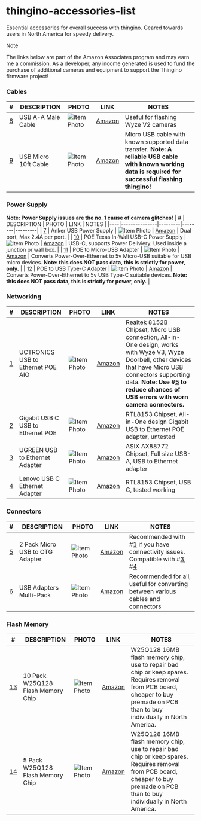 # thingino-accessories-list

Essential accessories for overall success with thingino.  Geared towards users in North America for speedy delivery.

> [!NOTE]
> The links below are part of the Amazon Associates program and may earn me a commission. As a developer, any income generated is used to fund the purchase of additional cameras and equipment to support the Thingino firmware project!

### Cables
| #  | DESCRIPTION   | PHOTO   | LINK   | NOTES   |
|----|---------------|---------|--------|---------|
| [8](#cables)  | USB A-A Male Cable | ![Item Photo](https://m.media-amazon.com/images/I/414IqOdgJoL._AC_US40_.jpg) | [Amazon](https://amzn.to/47HPIvP) | Useful for flashing Wyze V2 cameras|
| [9](#cables)  | USB Micro 10ft Cable | ![Item Photo](https://m.media-amazon.com/images/I/41mvbinyoIL._AC_US40_.jpg) | [Amazon](https://amzn.to/40d9u0s) | Micro USB cable with known supported data transfer.  **Note: A reliable USB cable with known working data is required for successful flashing thingino!** |

### Power Supply
**Note: Power Supply issues are the no. 1 cause of camera glitches!**
| #  | DESCRIPTION   | PHOTO   | LINK   | NOTES   |
|----|---------------|---------|--------|---------|
| [7](#chargers)  | Anker USB Power Supply | ![Item Photo](https://m.media-amazon.com/images/I/31hEyUKsNNL._AC_SR38,50_.jpg) | [Amazon](https://amzn.to/4djzgTT) | Dual port, Max 2.4A per port. |
| [10](#chargers)  | POE Texas In-Wall USB-C Power Supply | ![Item Photo](https://m.media-amazon.com/images/I/31loL1KBvjL._AC_US40_.jpg) | [Amazon](https://amzn.to/48CGul4) | USB-C, supports Power Deliviery.  Used inside a junction or wall box. |
| [11](#chargers)  | POE to Micro-USB Adapter | ![Item Photo](https://m.media-amazon.com/images/I/31wFWpgAwuL._AC_US40_.jpg) | [Amazon](https://amzn.to/4fC6cZm) | Converts Power-Over-Ethernet to 5v Micro-USB suitable for USB micro devices.  **Note: this does NOT pass data, this is strictly for power, only.** |
| [12](#chargers)  | POE to USB Type-C Adapter | ![Item Photo](https://m.media-amazon.com/images/I/31wFWpgAwuL._AC_US40_.jpg) | [Amazon](https://amzn.to/3NZcdDq) | Converts Power-Over-Ethernet to 5v USB Type-C suitable devices.  **Note: this does NOT pass data, this is strictly for power, only.** |

### Networking
| #  | DESCRIPTION   | PHOTO   | LINK   | NOTES   |
|----|---------------|---------|--------|---------|
| [1](#networking)  | UCTRONICS USB to Ethernet POE AIO | ![Item Photo](https://m.media-amazon.com/images/I/31kNoAzwM-L._AC_US40_.jpg) | [Amazon](https://amzn.to/4evEZGY) | Realtek 8152B Chipset, Micro USB connection, All-in-One design, works with Wyze V3, Wyze Doorbell, other devices that have Micro USB connectors supporting data.  **Note: Use #[5](#connectors) to reduce chances of USB errors with worn camera connectors.** |
| [2](#networking)  | Gigabit USB C USB to Ethernet POE | ![Item Photo](https://m.media-amazon.com/images/I/31zXGRJOFYL._AC_US40_.jpg) | [Amazon](https://amzn.to/3XUuqrz) | RTL8153 Chipset, All-in-One design Gigabit USB to Ethernet POE adapter, untested |
| [3](#networking)  | UGREEN USB to Ethernet Adapter | ![Item Photo](https://m.media-amazon.com/images/I/41Zp5IlldjL._AC_US40_.jpg) | [Amazon](https://amzn.to/3zvCE01) | ASIX AX88772 Chipset, Full size USB-A, USB to Ethernet adapter |
| [4](#networking)  | Lenovo USB C Ethernet Adapter | ![Item Photo](https://m.media-amazon.com/images/I/41IozwLoimL._AC_US40_.jpg) | [Amazon](https://amzn.to/4gR0qof) | RTL8153 Chipset, USB C, tested working |

### Connectors
| #  | DESCRIPTION   | PHOTO   | LINK   | NOTES   |
|----|---------------|---------|--------|---------|
| [5](#connectors)  | 2 Pack Micro USB to OTG Adapter | ![Item Photo](https://m.media-amazon.com/images/I/41YVqCThO+L._AC_US40_.jpg) | [Amazon](https://amzn.to/3XxTCCW) | Recommended with #[1](#networking) if you have connectivity issues. Compatible with #[3](#networking), #[4](#networking) |
| [6](#connectors)  | USB Adapters Multi-Pack | ![Item Photo](https://m.media-amazon.com/images/I/41yN-jvYnwL._AC_US40_.jpg) | [Amazon](https://amzn.to/4ewQoX8) | Recommended for all, useful for converting between various cables and connectors |

### Flash Memory
| #  | DESCRIPTION   | PHOTO   | LINK   | NOTES   |
|----|---------------|---------|--------|---------|
| [13](#flash-memory)  | 10 Pack W25Q128 Flash Memory Chip | ![Item Photo](https://m.media-amazon.com/images/I/41rKfknjHrL._SX38_SY50_CR,0,0,38,50_.jpg) | [Amazon](https://amzn.to/3UCylY4) | W25Q128 16MB flash memory chip, use to repair bad chip or keep spares.  Requires removal from PCB board, cheaper to buy premade on PCB than to buy individually in North America. |
| [14](#flash-memory)  | 5 Pack W25Q128 Flash Memory Chip | ![Item Photo](https://m.media-amazon.com/images/I/41F3CNB05QL._AC_US40_.jpg) | [Amazon](https://amzn.to/415GRmE) | W25Q128 16MB flash memory chip, use to repair bad chip or keep spares.  Requires removal from PCB board, cheaper to buy premade on PCB than to buy individually in North America. |
